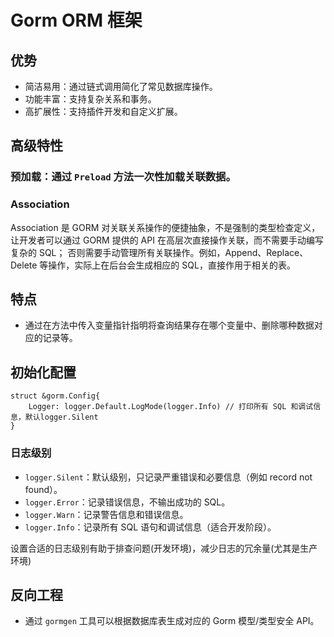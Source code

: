 # Gorm ORM 框架
## 优势
- 简洁易用：通过链式调用简化了常见数据库操作。
- 功能丰富：支持复杂关系和事务。
- 高扩展性：支持插件开发和自定义扩展。
## 高级特性
### 预加载：通过 `Preload` 方法一次性加载关联数据。
### Association
Association 是 GORM 对关联关系操作的便捷抽象，不是强制的类型检查定义，让开发者可以通过 GORM 提供的 API 在高层次直接操作关联，而不需要手动编写复杂的 SQL；
否则需要手动管理所有关联操作。例如，Append、Replace、Delete 等操作，实际上在后台会生成相应的 SQL，直接作用于相关的表。
## 特点
- 通过在方法中传入变量指针指明将查询结果存在哪个变量中、删除哪种数据对应的记录等。
## 初始化配置
```text
struct &gorm.Config{
    Logger: logger.Default.LogMode(logger.Info) // 打印所有 SQL 和调试信息，默认logger.Silent
}
```
### 日志级别
- `logger.Silent`：默认级别，只记录严重错误和必要信息（例如 record not found）。
- `logger.Error`：记录错误信息，不输出成功的 SQL。
- `logger.Warn`：记录警告信息和错误信息。
- `logger.Info`：记录所有 SQL 语句和调试信息（适合开发阶段）。

设置合适的日志级别有助于排查问题(开发环境)，减少日志的冗余量(尤其是生产环境)
## 反向工程
- 通过 `gormgen` 工具可以根据数据库表生成对应的 Gorm 模型/类型安全 API。
